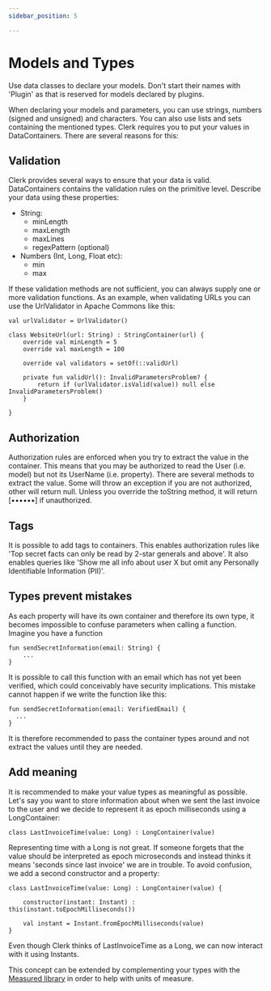 ```yaml
---
sidebar_position: 5

---
```

# Models and Types

Use data classes to declare your models. Don't start their names with 'Plugin' as that is reserved for models declared
by plugins.

When declaring your models and parameters, you can use strings, numbers (signed and unsigned) and characters. You can
also use lists and sets containing the mentioned types. Clerk requires you to put your values in DataContainers. There
are several reasons for this:

## Validation

Clerk provides several ways to ensure that your data is valid. DataContainers contains the validation rules on the 
primitive level. Describe your data using these properties:

* String:
    * minLength
    * maxLength
    * maxLines
    * regexPattern (optional)
* Numbers (Int, Long, Float etc):
    * min
    * max

If these validation methods are not sufficient, you can always supply one or more validation functions. As an example,
when validating URLs you can use the UrlValidator in Apache Commons like this:

```
val urlValidator = UrlValidator()

class WebsiteUrl(url: String) : StringContainer(url) {
    override val minLength = 5
    override val maxLength = 100

    override val validators = setOf(::validUrl)

    private fun validUrl(): InvalidParametersProblem? {
        return if (urlValidator.isValid(value)) null else InvalidParametersProblem()
    }

}
```

## Authorization

Authorization rules are enforced when you try to extract the value in the container. This means that you may be
authorized to read the User (i.e. model) but not its UserName (i.e. property). There are several methods to extract the
value. Some will throw an exception if you are not authorized, other will return null. Unless you override the toString
method, it will return [••••••] if unauthorized.

## Tags

It is possible to add tags to containers. This enables authorization rules like 'Top secret facts can only be
read by 2-star generals and above'. It also enables queries like 'Show me all info about user X but omit any
Personally Identifiable Information (PII)'.

## Types prevent mistakes

As each property will have its own container and therefore its own type, it becomes impossible to confuse parameters
when calling a function. Imagine you have a function

```
fun sendSecretInformation(email: String) {
    ...
}
```

It is possible to call this function with an email which has not yet been verified, which could conceivably
have security implications. This mistake cannot happen if we write the function like this:

```
fun sendSecretInformation(email: VerifiedEmail) {
  ...
}
```

It is therefore recommended to pass the container types around and not extract the values until they are needed.

## Add meaning

It is recommended to make your value types as meaningful as possible. Let's say you want to store information about when
we sent the last invoice to the user and we decide to represent it as epoch milliseconds using a LongContainer:

```
class LastInvoiceTime(value: Long) : LongContainer(value)
```

Representing time with a Long is not great. If someone forgets that the value should be interpreted as epoch
microseconds and instead thinks it
means 'seconds since last invoice' we are in trouble. To avoid confusion, we add a second constructor and a property:

```
class LastInvoiceTime(value: Long) : LongContainer(value) {

    constructor(instant: Instant) : this(instant.toEpochMilliseconds())

    val instant = Instant.fromEpochMilliseconds(value)
}
```

Even though Clerk thinks of LastInvoiceTime as a Long, we can now interact with it using Instants.

This concept can be extended by complementing your types with the [Measured library](https://github.com/nacular/measured) in order to help with units of
measure.